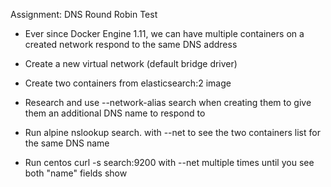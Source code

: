 
Assignment: DNS Round Robin Test

* Ever since Docker Engine 1.11, we can have multiple containers on a created network respond to 
  the same DNS address

* Create a new virtual network (default bridge driver)

* Create two containers from elasticsearch:2 image

* Research and use --network-alias search when creating them to give them an additional DNS name 
  to respond to

* Run alpine nslookup search. with --net to see the two containers list for the same DNS name

* Run centos curl -s search:9200 with --net multiple times until you see both "name" fields show

